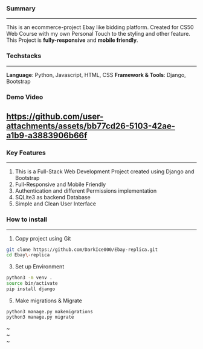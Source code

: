 ### Summary
---
This is an ecommerce-project Ebay like bidding platform. Created for CS50 Web Course with my own Personal Touch to the styling and other feature. This Project is **fully-responsive** and **mobile friendly**.

### Techstacks
---
**Language**: Python, Javascript,  HTML, CSS
**Framework & Tools**: Django,  Bootstrap
### Demo Video
https://github.com/user-attachments/assets/bb77cd26-5103-42ae-a1b9-a3883906b66f
---

### Key Features
---
1. This is a Full-Stack Web Development Project created using Django and Bootstrap
2. Full-Responsive and Mobile Friendly
3. Authentication and different Permissions implementation
4. SQLite3 as backend Database
5. Simple and Clean User Interface
### How to install
---
1. Copy project using Git
```bash
git clone https://github.com/DarkIce000/Ebay-replica.git
cd Ebay\-replica
```
3. Set up Environment
```bash
python3 -m venv .
source bin/activate
pip install django
```
5. Make migrations & Migrate
```
python3 manage.py makemigrations
python3 manage.py migrate

```
~                                                                                                                    
~                                                                                                                    
~                                                                       
